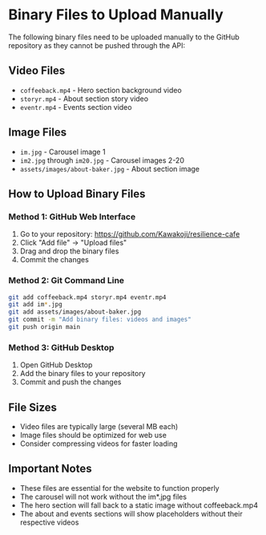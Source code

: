 # Binary Files to Upload Manually

The following binary files need to be uploaded manually to the GitHub repository as they cannot be pushed through the API:

## Video Files
- `coffeeback.mp4` - Hero section background video
- `storyr.mp4` - About section story video  
- `eventr.mp4` - Events section video

## Image Files
- `im.jpg` - Carousel image 1
- `im2.jpg` through `im20.jpg` - Carousel images 2-20
- `assets/images/about-baker.jpg` - About section image

## How to Upload Binary Files

### Method 1: GitHub Web Interface
1. Go to your repository: https://github.com/Kawakoji/resilience-cafe
2. Click "Add file" → "Upload files"
3. Drag and drop the binary files
4. Commit the changes

### Method 2: Git Command Line
```bash
git add coffeeback.mp4 storyr.mp4 eventr.mp4
git add im*.jpg
git add assets/images/about-baker.jpg
git commit -m "Add binary files: videos and images"
git push origin main
```

### Method 3: GitHub Desktop
1. Open GitHub Desktop
2. Add the binary files to your repository
3. Commit and push the changes

## File Sizes
- Video files are typically large (several MB each)
- Image files should be optimized for web use
- Consider compressing videos for faster loading

## Important Notes
- These files are essential for the website to function properly
- The carousel will not work without the im*.jpg files
- The hero section will fall back to a static image without coffeeback.mp4
- The about and events sections will show placeholders without their respective videos

